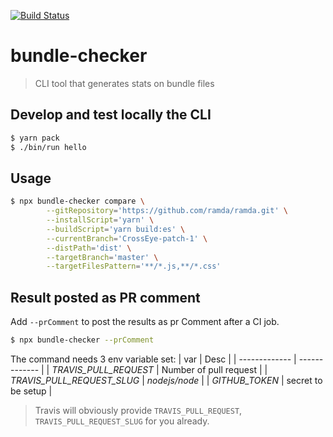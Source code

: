 [![Build Status](https://travis-ci.org/rbelling/bundle-checker.png)](https://travis-ci.org/rbelling/bundle-checker)

# bundle-checker

> CLI tool that generates stats on bundle files

## Develop and test locally the CLI

```bash
$ yarn pack
$ ./bin/run hello
```

## Usage

```bash
$ npx bundle-checker compare \
        --gitRepository='https://github.com/ramda/ramda.git' \
        --installScript='yarn' \
        --buildScript='yarn build:es' \
        --currentBranch='CrossEye-patch-1' \
        --distPath='dist' \
        --targetBranch='master' \
        --targetFilesPattern='**/*.js,**/*.css'
```

## Result posted as PR comment

Add `--prComment` to post the results as pr Comment after a CI job.

```bash
$ npx bundle-checker --prComment
```

The command needs 3 env variable set:
| var | Desc |
| ------------- | ------------- |
| _TRAVIS_PULL_REQUEST_ | Number of pull request |
| _TRAVIS_PULL_REQUEST_SLUG_ | _nodejs/node_ |
| _GITHUB_TOKEN_ | secret to be setup |

> Travis will obviously provide `TRAVIS_PULL_REQUEST`, `TRAVIS_PULL_REQUEST_SLUG` for you already.
